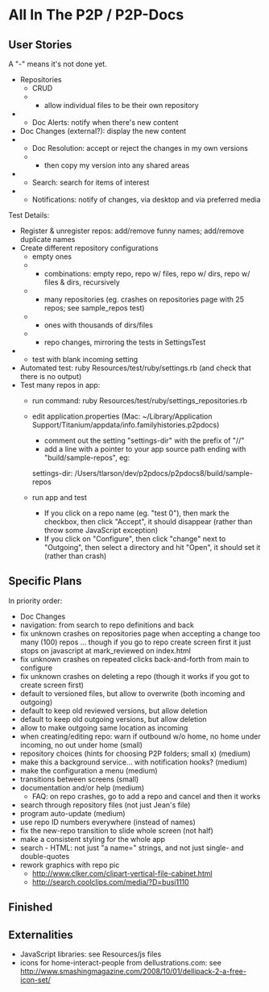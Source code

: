 All In The P2P / P2P-Docs
==============

User Stories
------------

A "-" means it's not done yet.

  * Repositories
    * CRUD
    * - allow individual files to be their own repository
  * - Doc Alerts: notify when there's new content
  * Doc Changes (external?): display the new content
  * - Doc Resolution: accept or reject the changes in my own versions
    * - then copy my version into any shared areas
  * - Search: search for items of interest
  * - Notifications: notify of changes, via desktop and via preferred media


Test Details:

* Register & unregister repos: add/remove funny names; add/remove duplicate names
* Create different repository configurations
    * empty ones
    * - combinations: empty repo, repo w/ files, repo w/ dirs, repo w/ files & dirs, recursively
    * - many repositories (eg. crashes on repositories page with 25 repos; see sample_repos test)
    * - ones with thousands of dirs/files
    * - repo changes, mirroring the tests in SettingsTest
* - test with blank incoming setting
* Automated test: ruby Resources/test/ruby/settings.rb (and check that there is no output)
* Test many repos in app:
    * run command: ruby Resources/test/ruby/settings_repositories.rb
    * edit application.properties (Mac: ~/Library/Application Support/Titanium/appdata/info.familyhistories.p2pdocs)
        * comment out the setting "settings-dir" with the prefix of "//"
        * add a line with a pointer to your app source path ending with "build/sample-repos", eg:
      
        settings-dir: /Users/tlarson/dev/p2pdocs/p2pdocs8/build/sample-repos

    * run app and test
        * If you click on a repo name (eg. "test 0"), then mark the checkbox, then click "Accept", it should disappear (rather than throw some JavaScript exception)
        * If you click on "Configure", then click "change" next to "Outgoing", then select a directory and hit "Open", it should set it (rather than crash)


Specific Plans
-----

In priority order:

 * Doc Changes
 * navigation: from search to repo definitions and back
 * fix unknown crashes on repositories page when accepting a change too many (100) repos
   ... though if you go to repo create screen first it just stops on javascript at mark_reviewed on index.html
 * fix unknown crashes on repeated clicks back-and-forth from main to configure
 * fix unknown crashes on deleting a repo (though it works if you got to create screen first)
 * default to versioned files, but allow to overwrite (both incoming and outgoing)
 * default to keep old reviewed versions, but allow deletion
 * default to keep old outgoing versions, but allow deletion
 * allow to make outgoing same location as incoming
 * when creating/editing repo: warn if outbound w/o home, no home under incoming, no out under home (small)
 * repository choices (hints for choosing P2P folders; small x) (medium)
 * make this a background service... with notification hooks? (medium)
 * make the configuration a menu (medium)
 * transitions between screens (small)
 * documentation and/or help (medium)
   * FAQ: on repo crashes, go to add a repo and cancel and then it works
 * search through repository files (not just Jean's file)
 * program auto-update (medium)
 * use repo ID numbers everywhere (instead of names)
 * fix the new-repo transition to slide whole screen (not half)
 * make a consistent styling for the whole app
 * search - HTML: not just "a name=" strings, and not just single- and double-quotes
 * rework graphics with repo pic
   * http://www.clker.com/clipart-vertical-file-cabinet.html
   * http://search.coolclips.com/media/?D=busi1110


Finished
--------


Externalities
-------------

 * JavaScript libraries: see Resources/js files
 * icons for home-interact-people from dellustrations.com: see http://www.smashingmagazine.com/2008/10/01/dellipack-2-a-free-icon-set/
